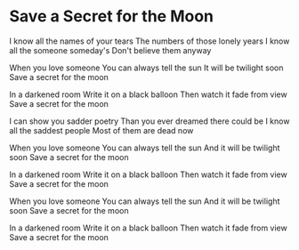 # Save a Secret for the Moon

I know all the names of your tears
The numbers of those lonely years
I know all the someone someday's
Don't believe them anyway

When you love someone
You can always tell the sun
It will be twilight soon
Save a secret for the moon

In a darkened room
Write it on a black balloon
Then watch it fade from view
Save a secret for the moon

I can show you sadder poetry
Than you ever dreamed there could be
I know all the saddest people
Most of them are dead now

When you love someone
You can always tell the sun
And it will be twilight soon
Save a secret for the moon

In a darkened room
Write it on a black balloon
Then watch it fade from view
Save a secret for the moon

When you love someone
You can always tell the sun
And it will be twilight soon
Save a secret for the moon

In a darkened room
Write it on a black balloon
Then watch it fade from view
Save a secret for the moon
